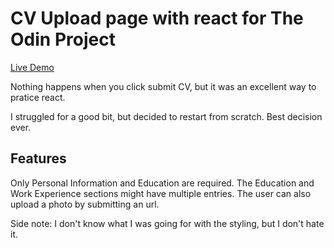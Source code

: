# CV Upload page with react for The Odin Project

[Live Demo](https://paposeco.github.io/cvproject/)

Nothing happens when you click submit CV, but it was an excellent way to pratice react.

I struggled for a good bit, but decided to restart from scratch. Best decision ever.

## Features

Only Personal Information and Education are required. The Education and Work Experience sections might have multiple entries.
The user can also upload a photo by submitting an url.

Side note: I don't know what I was going for with the styling, but I don't hate it.
